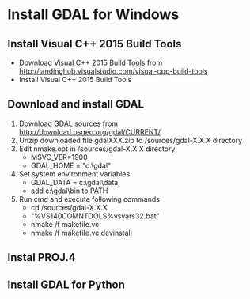 # Install GDAL for Windows
## Install Visual C++ 2015 Build Tools
* Download Visual C++ 2015 Build Tools from http://landinghub.visualstudio.com/visual-cpp-build-tools
* Install Visual C++ 2015 Build Tools

## Download and install GDAL
1. Download GDAL sources from http://download.osgeo.org/gdal/CURRENT/
1. Unzip downloaded file gdalXXX.zip to /sources/gdal-X.X.X directory
1. Edit nmake.opt in /sources/gdal-X.X.X directory
    - MSVC_VER=1900
    - GDAL_HOME = "c:\gdal"
1. Set system environment variables
    - GDAL_DATA = c:\gdal\data
    - add c:\gdal\bin to PATH 
1. Run cmd and execute following commands
    - cd /sources/gdal-X.X.X
    - "%VS140COMNTOOLS%vsvars32.bat"
    - nmake /f makefile.vc
    - nmake /f makefile.vc devinstall

## Instal PROJ.4

## Install GDAL for Python
    
